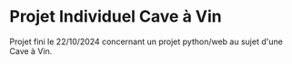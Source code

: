 # Projet Individuel Cave à Vin

Projet fini le 22/10/2024 concernant un projet python/web au sujet d'une Cave à Vin.
